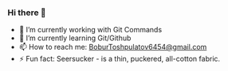 ### Hi there 👋

- 🔭 I’m currently working with Git Commands
- 🌱 I’m currently learning Git/Github
- 📫 How to reach me: BoburToshpulatov6454@gmail.com
- ⚡ Fun fact: Seersucker - is a thin, puckered, all-cotton fabric.
